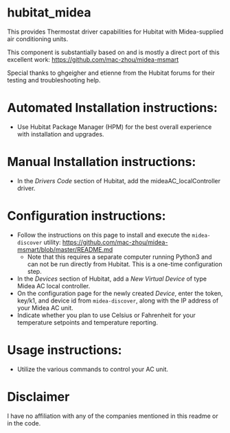 # hubitat_midea

This provides Thermostat driver capabilities for Hubitat with Midea-supplied air conditioning units.

This component is substantially based on and is mostly a direct port of this excellent work: https://github.com/mac-zhou/midea-msmart

Special thanks to ghgeigher and etienne from the Hubitat forums for their testing and troubleshooting help.

# Automated Installation instructions:
* Use Hubitat Package Manager (HPM) for the best overall experience with installation and upgrades.

# Manual Installation instructions:
* In the *Drivers Code* section of Hubitat, add the mideaAC_localController driver.

# Configuration instructions:
* Follow the instructions on this page to install and execute the `midea-discover` utility: https://github.com/mac-zhou/midea-msmart/blob/master/README.md
    * Note that this requires a separate computer running Python3 and can not be run directly from Hubitat.  This is a one-time configuration step.
* In the *Devices* section of Hubitat, add a *New Virtual Device* of type Midea AC local controller.
* On the configuration page for the newly created *Device*, enter the token, key/k1, and device id from `midea-discover`, along with the IP address of your Midea AC unit.
* Indicate whether you plan to use Celsius or Fahrenheit for your temperature setpoints and temperature reporting.  


# Usage instructions:

* Utilize the various commands to control your AC unit.

# Disclaimer

I have no affiliation with any of the companies mentioned in this readme or in the code.
